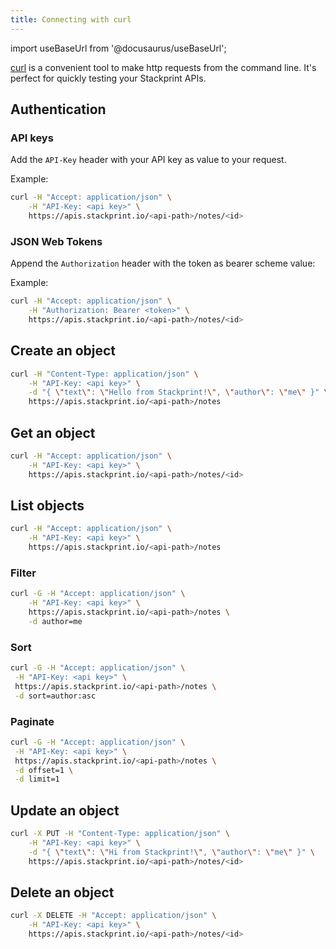 ```yaml
---
title: Connecting with curl
---
```


import useBaseUrl from '@docusaurus/useBaseUrl';

[curl](https://curl.haxx.se/) is a convenient tool to make http requests from the command line. It's perfect for quickly testing your Stackprint APIs.

## Authentication

### API keys

Add the `API-Key` header with your API key as value to your request.

Example:

```bash
curl -H "Accept: application/json" \
    -H "API-Key: <api key>" \
    https://apis.stackprint.io/<api-path>/notes/<id>
```

### JSON Web Tokens

Append the `Authorization` header with the token as bearer scheme value:

Example:

```bash
curl -H "Accept: application/json" \
    -H "Authorization: Bearer <token>" \
    https://apis.stackprint.io/<api-path>/notes/<id>
```

## Create an object

```bash
curl -H "Content-Type: application/json" \
    -H "API-Key: <api key>" \
    -d "{ \"text\": \"Hello from Stackprint!\", \"author\": \"me\" }" \
    https://apis.stackprint.io/<api-path>/notes
```

## Get an object

```bash
curl -H "Accept: application/json" \
    -H "API-Key: <api key>" \
    https://apis.stackprint.io/<api-path>/notes/<id>
```

## List objects

```bash
curl -H "Accept: application/json" \
    -H "API-Key: <api key>" \
    https://apis.stackprint.io/<api-path>/notes
```

### Filter

```bash
curl -G -H "Accept: application/json" \
    -H "API-Key: <api key>" \
    https://apis.stackprint.io/<api-path>/notes \
    -d author=me
```

### Sort

```bash
curl -G -H "Accept: application/json" \
 -H "API-Key: <api key>" \
 https://apis.stackprint.io/<api-path>/notes \
 -d sort=author:asc
```

### Paginate

```bash
curl -G -H "Accept: application/json" \
 -H "API-Key: <api key>" \
 https://apis.stackprint.io/<api-path>/notes \
 -d offset=1 \
 -d limit=1
```

## Update an object

```bash
curl -X PUT -H "Content-Type: application/json" \
    -H "API-Key: <api key>" \
    -d "{ \"text\": \"Hi from Stackprint!\", \"author\": \"me\" }" \
    https://apis.stackprint.io/<api-path>/notes/<id>

```

## Delete an object

```bash
curl -X DELETE -H "Accept: application/json" \
    -H "API-Key: <api key>" \
    https://apis.stackprint.io/<api-path>/notes/<id>
```
